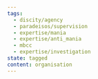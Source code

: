 ```yaml
---
tags:
  - discity/agency
  - paradeisos/supervision
  - expertise/mania
  - expertise/anti_mania
  - mbcc
  - expertise/investigation
state: tagged
content: organisation
---
```

